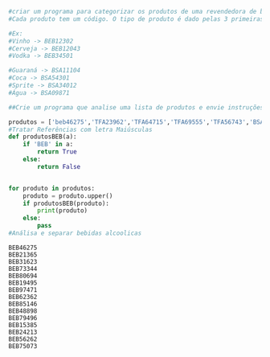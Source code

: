 ```python
#criar um programa para categorizar os produtos de uma revendedora de bebidas.
#Cada produto tem um código. O tipo de produto é dado pelas 3 primeiras letras do código.

#Ex:
#Vinho -> BEB12302
#Cerveja -> BEB12043
#Vodka -> BEB34501

#Guaraná -> BSA11104
#Coca -> BSA54301
#Sprite -> BSA34012
#Água -> BSA09871

##Crie um programa que analise uma lista de produtos e envie instruções dos podutos que devem ser separados

```


```python
produtos = ['beb46275','TFA23962','TFA64715','TFA69555','TFA56743','BSA45510','TFA44968','CAR75448','CAR23596','CAR13490','BEB21365','BEB31623','BSA62419','BEB73344','TFA20079','BEB80694','BSA11769','BEB19495','TFA14792','TFA78043','BSA33484','BEB97471','BEB62362','TFA27311','TFA17715','BEB85146','BEB48898','BEB79496','CAR38417','TFA19947','TFA58799','CAR94811','BSA59251','BEB15385','BEB24213','BEB56262','BSA96915','CAR53454','BEB75073']
#Tratar Referências com letra Maiúsculas
def produtosBEB(a):
    if 'BEB' in a:
        return True
    else:
        return False


for produto in produtos:
    produto = produto.upper()
    if produtosBEB(produto):
        print(produto)
    else:
        pass
#Análisa e separar bebidas alcoolicas
```

    BEB46275
    BEB21365
    BEB31623
    BEB73344
    BEB80694
    BEB19495
    BEB97471
    BEB62362
    BEB85146
    BEB48898
    BEB79496
    BEB15385
    BEB24213
    BEB56262
    BEB75073
    
